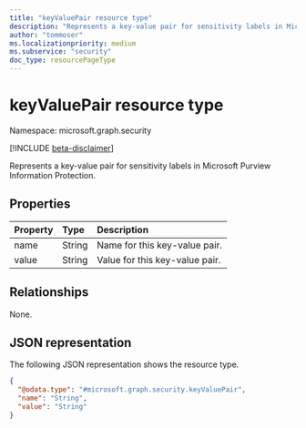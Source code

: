 ```yaml
---
title: "keyValuePair resource type"
description: "Represents a key-value pair for sensitivity labels in Microsoft Purview Information Protection."
author: "tommoser"
ms.localizationpriority: medium
ms.subservice: "security"
doc_type: resourcePageType
---
```


# keyValuePair resource type

Namespace: microsoft.graph.security

[!INCLUDE [beta-disclaimer](../../includes/beta-disclaimer.md)]

Represents a key-value pair for sensitivity labels in Microsoft Purview Information Protection.

## Properties

| Property | Type   | Description                    |
| :------- | :----- | :----------------------------- |
| name     | String | Name for this key-value pair.  |
| value    | String | Value for this key-value pair. |

## Relationships
None.

## JSON representation
The following JSON representation shows the resource type.
<!-- {
  "blockType": "resource",
  "@odata.type": "microsoft.graph.security.keyValuePair"
}
-->
``` json
{
  "@odata.type": "#microsoft.graph.security.keyValuePair",
  "name": "String",
  "value": "String"
}
```

